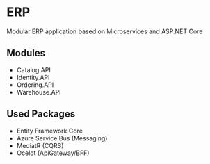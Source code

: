 # ERP
Modular ERP application based on Microservices and ASP.NET Core

## Modules
- Catalog.API
- Identity.API
- Ordering.API
- Warehouse.API

## Used Packages
- Entity Framework Core
- Azure Service Bus (Messaging)
- MediatR (CQRS)
- Ocelot (ApiGateway/BFF)
